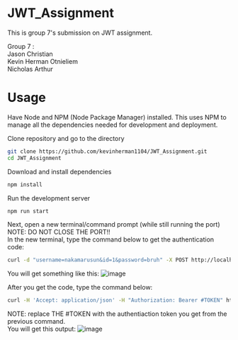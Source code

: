 # JWT_Assignment

This is group 7's submission on JWT assignment.

Group 7 :<br />
Jason Christian<br />
Kevin Herman Otnieliem<br />
Nicholas Arthur

# Usage

Have Node and NPM (Node Package Manager) installed. This uses NPM to manage all the dependencies needed for development and deployment.

Clone repository and go to the directory
```bash
git clone https://github.com/kevinherman1104/JWT_Assignment.git
cd JWT_Assignment
```

Download and install dependencies
```bash
npm install
```

Run the development server
```bash
npm run start
```

Next, open a new terminal/command prompt (while still running the port) <br />NOTE: DO NOT CLOSE THE PORT!!<br />
In the new terminal, type the command below to get the authentication code:
```bash
curl -d "username=nakamarusun&id=1&password=bruh" -X POST http://localhost:8080/login
```
You will get something like this:
![image](https://user-images.githubusercontent.com/57943690/117020614-cd4f0a00-ad20-11eb-9acf-6377fc8acf91.png)

After you get the code, type the command below:
```bash
curl -H 'Accept: application/json' -H "Authorization: Bearer #TOKEN" http://localhost:8080/api/venues/
```
NOTE: replace THE #TOKEN with the authentiaction token you get from the previous command.<br />
You will get this output:
![image](https://user-images.githubusercontent.com/57943690/117020927-11420f00-ad21-11eb-94f9-64f74124b6da.png)



